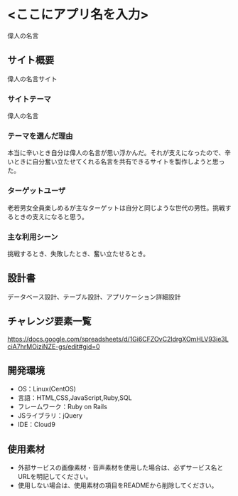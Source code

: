 # <ここにアプリ名を入力>
偉人の名言

## サイト概要
偉人の名言サイト

### サイトテーマ
偉人の名言

### テーマを選んだ理由
本当に辛いとき自分は偉人の名言が思い浮かんだ。それが支えになったので、辛いときに自分奮い立たせてくれる名言を共有できるサイトを製作しようと思った。

### ターゲットユーザ
老若男女全員楽しめるが主なターゲットは自分と同じような世代の男性。挑戦するときの支えになると思う。

### 主な利用シーン
挑戦するとき、失敗したとき、奮い立たせるとき。

## 設計書
データベース設計、テーブル設計、アプリケーション詳細設計

## チャレンジ要素一覧
https://docs.google.com/spreadsheets/d/1Gi6CFZOvC2ldrgXOmHLV93ie3LciA7hrMOiziNZE-gs/edit#gid=0
## 開発環境
- OS：Linux(CentOS)
- 言語：HTML,CSS,JavaScript,Ruby,SQL
- フレームワーク：Ruby on Rails
- JSライブラリ：jQuery
- IDE：Cloud9

## 使用素材
- 外部サービスの画像素材・音声素材を使用した場合は、必ずサービス名とURLを明記してください。
- 使用しない場合は、使用素材の項目をREADMEから削除してください。

